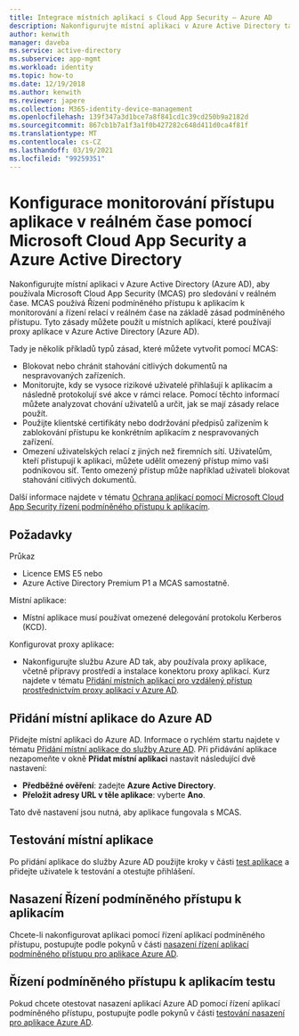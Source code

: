 ```yaml
---
title: Integrace místních aplikací s Cloud App Security – Azure AD
description: Nakonfigurujte místní aplikaci v Azure Active Directory tak, aby fungovala s Microsoft Cloud App Security (MCAS). Pomocí Řízení podmíněného přístupu k aplikacím MCAS můžete monitorovat a řídit relace v reálném čase na základě zásad podmíněného přístupu. Tyto zásady můžete použít u místních aplikací, které používají proxy aplikace v Azure Active Directory (Azure AD).
author: kenwith
manager: daveba
ms.service: active-directory
ms.subservice: app-mgmt
ms.workload: identity
ms.topic: how-to
ms.date: 12/19/2018
ms.author: kenwith
ms.reviewer: japere
ms.collection: M365-identity-device-management
ms.openlocfilehash: 139f347a3d1bce7a8f841cd1c39cd250b9a2182d
ms.sourcegitcommit: 867cb1b7a1f3a1f0b427282c648d411d0ca4f81f
ms.translationtype: MT
ms.contentlocale: cs-CZ
ms.lasthandoff: 03/19/2021
ms.locfileid: "99259351"
---
```

# <a name="configure-real-time-application-access-monitoring-with-microsoft-cloud-app-security-and-azure-active-directory"></a>Konfigurace monitorování přístupu aplikace v reálném čase pomocí Microsoft Cloud App Security a Azure Active Directory
Nakonfigurujte místní aplikaci v Azure Active Directory (Azure AD), aby používala Microsoft Cloud App Security (MCAS) pro sledování v reálném čase. MCAS používá Řízení podmíněného přístupu k aplikacím k monitorování a řízení relací v reálném čase na základě zásad podmíněného přístupu. Tyto zásady můžete použít u místních aplikací, které používají proxy aplikace v Azure Active Directory (Azure AD).

Tady je několik příkladů typů zásad, které můžete vytvořit pomocí MCAS:

- Blokovat nebo chránit stahování citlivých dokumentů na nespravovaných zařízeních.
- Monitorujte, kdy se vysoce rizikové uživatelé přihlašují k aplikacím a následně protokolují své akce v rámci relace. Pomocí těchto informací můžete analyzovat chování uživatelů a určit, jak se mají zásady relace použít.
- Použijte klientské certifikáty nebo dodržování předpisů zařízením k zablokování přístupu ke konkrétním aplikacím z nespravovaných zařízení.
- Omezení uživatelských relací z jiných než firemních sítí. Uživatelům, kteří přistupují k aplikaci, můžete udělit omezený přístup mimo vaši podnikovou síť. Tento omezený přístup může například uživateli blokovat stahování citlivých dokumentů.

Další informace najdete v tématu [Ochrana aplikací pomocí Microsoft Cloud App Security řízení podmíněného přístupu k aplikacím](/cloud-app-security/proxy-intro-aad).

## <a name="requirements"></a>Požadavky

Průkaz

- Licence EMS E5 nebo 
- Azure Active Directory Premium P1 a MCAS samostatně.

Místní aplikace:

- Místní aplikace musí používat omezené delegování protokolu Kerberos (KCD).

Konfigurovat proxy aplikace:

- Nakonfigurujte službu Azure AD tak, aby používala proxy aplikace, včetně přípravy prostředí a instalace konektoru proxy aplikací. Kurz najdete v tématu [Přidání místních aplikací pro vzdálený přístup prostřednictvím proxy aplikací v Azure AD](application-proxy-add-on-premises-application.md). 

## <a name="add-on-premises-application-to-azure-ad"></a>Přidání místní aplikace do Azure AD

Přidejte místní aplikaci do Azure AD. Informace o rychlém startu najdete v tématu [Přidání místní aplikace do služby Azure AD](application-proxy-add-on-premises-application.md#add-an-on-premises-app-to-azure-ad). Při přidávání aplikace nezapomeňte v okně **Přidat místní aplikaci** nastavit následující dvě nastavení:

- **Předběžné ověření**: zadejte **Azure Active Directory**.
- **Přeložit adresy URL v těle aplikace**: vyberte **Ano**.

Tato dvě nastavení jsou nutná, aby aplikace fungovala s MCAS.

## <a name="test-the-on-premises-application"></a>Testování místní aplikace

Po přidání aplikace do služby Azure AD použijte kroky v části [test aplikace](application-proxy-add-on-premises-application.md#test-the-application) a přidejte uživatele k testování a otestujte přihlášení. 

## <a name="deploy-conditional-access-app-control"></a>Nasazení Řízení podmíněného přístupu k aplikacím

Chcete-li nakonfigurovat aplikaci pomocí řízení aplikací podmíněného přístupu, postupujte podle pokynů v části [nasazení řízení aplikací podmíněného přístupu pro aplikace Azure AD](/cloud-app-security/proxy-deployment-aad).


## <a name="test-conditional-access-app-control"></a>Řízení podmíněného přístupu k aplikacím testu

Pokud chcete otestovat nasazení aplikací Azure AD pomocí řízení aplikací podmíněného přístupu, postupujte podle pokynů v části [testování nasazení pro aplikace Azure AD](/cloud-app-security/proxy-deployment-aad).





